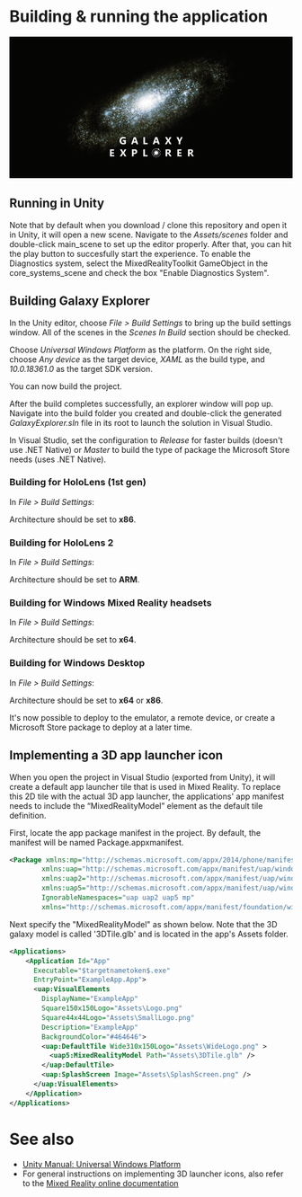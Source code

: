 # Building & running the application

![BuildingGalaxyExplorer](Images/ge_app_icon_banner.png)

## Running in Unity

Note that by default when you download / clone this repository and open it in Unity, it will open a new scene. Navigate to the *Assets/scenes* folder and double-click main_scene to set up the editor properly. After that, you can hit the play button to succesfully start the experience. To enable the Diagnostics system, select the MixedRealityToolkit GameObject in the core_systems_scene and check the box "Enable Diagnostics System".

## Building Galaxy Explorer

In the Unity editor, choose *File > Build Settings* to bring up the build settings window. All of the scenes in the *Scenes In Build* section should be checked.

Choose *Universal Windows Platform* as the platform. On the right side, choose *Any device* as the target device, *XAML* as the build type, and *10.0.18361.0* as the target SDK version.

You can now build the project.

After the build completes successfully, an explorer window will pop up. Navigate into the build folder you created and double-click the generated *GalaxyExplorer.sln* file in its root to launch the solution in Visual Studio.

In Visual Studio, set the configuration to *Release* for faster builds (doesn't use .NET Native) or *Master* to build the type of package the Microsoft Store needs (uses .NET Native).

### Building for HoloLens (1st gen)

In *File > Build Settings*:

Architecture should be set to **x86**.

### Building for HoloLens 2

In *File > Build Settings*:

Architecture should be set to **ARM**.

### Building for Windows Mixed Reality headsets

In *File > Build Settings*:

Architecture should be set to **x64**.

### Building for Windows Desktop

In *File > Build Settings*:

Architecture should be set to **x64** or **x86**.

It's now possible to deploy to the emulator, a remote device, or create a Microsoft Store package to deploy at a later time.

## Implementing a 3D app launcher icon

When you open the project in Visual Studio (exported from Unity), it will create a default app launcher tile that is used in Mixed Reality. To replace this 2D tile with the actual 3D app launcher, the applications' app manifest needs to include the “MixedRealityModel” element as the default tile definition.

First, locate the app package manifest in the project. By default, the manifest will be named Package.appxmanifest.
```xml
<Package xmlns:mp="http://schemas.microsoft.com/appx/2014/phone/manifest" 
        xmlns:uap="http://schemas.microsoft.com/appx/manifest/uap/windows10" 
        xmlns:uap2="http://schemas.microsoft.com/appx/manifest/uap/windows10/2" 
        xmlns:uap5="http://schemas.microsoft.com/appx/manifest/uap/windows10/5"
        IgnorableNamespaces="uap uap2 uap5 mp"
        xmlns="http://schemas.microsoft.com/appx/manifest/foundation/windows10">
```

Next specify the "MixedRealityModel" as shown below. Note that the 3D galaxy model is called '3DTile.glb' and is located in the app's Assets folder.

```xml
<Applications>
    <Application Id="App"
      Executable="$targetnametoken$.exe"
      EntryPoint="ExampleApp.App">
      <uap:VisualElements
        DisplayName="ExampleApp"
        Square150x150Logo="Assets\Logo.png"
        Square44x44Logo="Assets\SmallLogo.png"
        Description="ExampleApp"
        BackgroundColor="#464646">
        <uap:DefaultTile Wide310x150Logo="Assets\WideLogo.png" >
          <uap5:MixedRealityModel Path="Assets\3DTile.glb" />
        </uap:DefaultTile>
        <uap:SplashScreen Image="Assets\SplashScreen.png" />
      </uap:VisualElements>
    </Application>
</Applications>
```

# See also

- [Unity Manual: Universal Windows Platform](https://docs.unity3d.com/Manual/windowsstore-il2cpp.html)
- For general instructions on implementing 3D launcher icons, also refer to the [Mixed Reality online documentation](https://docs.microsoft.com/en-us/windows/mixed-reality/implementing-3d-app-launchers)

